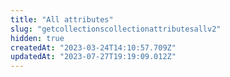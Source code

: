 ```yaml
---
title: "All attributes"
slug: "getcollectionscollectionattributesallv2"
hidden: true
createdAt: "2023-03-24T14:10:57.709Z"
updatedAt: "2023-07-27T19:19:09.012Z"
---
```

